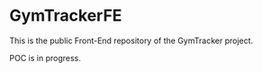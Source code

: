 # GymTrackerFE
This is the public Front-End repository of the GymTracker project.

POC is in progress.
